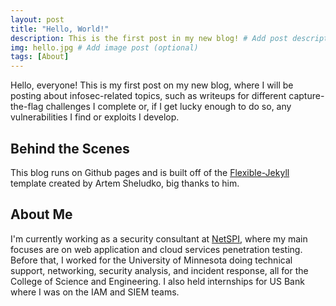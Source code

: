 ```yaml
---
layout: post
title: "Hello, World!"
description: This is the first post in my new blog! # Add post description (optional)
img: hello.jpg # Add image post (optional)
tags: [About]
---
```

Hello, everyone! This is my first post on my new blog, where I will be posting about infosec-related topics, such as writeups for different capture-the-flag challenges I complete or, if I get lucky enough to do so, any vulnerabilities I find or exploits I develop.

## Behind the Scenes

This blog runs on Github pages and is built off of the [Flexible-Jekyll][template] template created by Artem Sheludko, big thanks to him.

## About Me

I'm currently working as a security consultant at [NetSPI][netspi], where my main focuses are on web application and cloud services penetration testing. Before that, I worked for the University of Minnesota doing technical support, networking, security analysis, and incident response, all for the College of Science and Engineering. I also held internships for US Bank where I was on the IAM and SIEM teams.

[template]: https://github.com/artemsheludko/flexible-jekyll
[netspi]: https://www.netspi.com/
